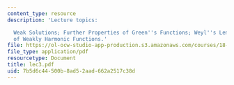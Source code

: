 ```yaml
---
content_type: resource
description: 'Lecture topics:

  Weak Solutions; Further Properties of Green''s Functions; Weyl''s Lemma: Regularity
  of Weakly Harmonic Functions.'
file: https://ol-ocw-studio-app-production.s3.amazonaws.com/courses/18-156-differential-analysis-spring-2004/7b5d6c44500b8ad52aad662a2517c38d_lec3.pdf
file_type: application/pdf
resourcetype: Document
title: lec3.pdf
uid: 7b5d6c44-500b-8ad5-2aad-662a2517c38d
---
```

